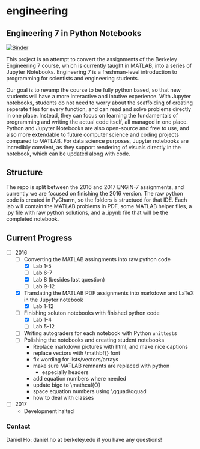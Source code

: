 # engineering
##  Engineering 7 in Python Notebooks

[![Binder](http://mybinder.org/badge.svg)](http://mybinder.org:/repo/ds-modules/engineering)

This project is an attempt to convert the assignments of the Berkeley Engineering 7 course, which is currently taught in MATLAB, into a series of Jupyter Notebooks. Engineering 7 is a freshman-level introduction to programming for scientists and engineering students.

Our goal is to revamp the course to be fully python based, so that new students will have a more interactive and intutive experience. With Jupyter notebooks, students do not need to worry about the scaffolding of creating seperate files for every function, and can read and solve problems directly in one place. Instead, they can focus on learning the fundamentals of programming and writing the actual code itself, all managed in one place. Python and Jupyter Notebooks are also open-source and free to use, and also more extendable to future computer science and coding projects compared to MATLAB. For data science purposes, Jupyter notebooks are incredibly convient, as they support rendering of visuals directly in the notebook, which can be updated along with code.


## Structure

The repo is split between the 2016 and 2017 ENGIN-7 assignments, and currently we are focused on finishing the 2016 version. The raw python code is created in PyCharm, so the folders is structued for that IDE. Each lab will contain the MATLAB problems in PDF, some MATLAB helper files, a .py file with raw python solutions, and a .ipynb file that will be the completed notebook.


## Current Progress
- [ ] 2016
	- [ ] Converting the MATLAB assingments into raw python code
		- [x] Lab 1-5
		- [ ] Lab 6-7
		- [x] Lab 8 (besides last question)
		- [ ] Lab 9-12
	- [x] Translating the MATLAB PDF assignments into markdown and LaTeX in the Jupyter notebook
		- [x] Lab 1-12
	- [ ] Finishing soluton notebooks with finished python code
		- [x] Lab 1-4
		- [ ] Lab 5-12
	- [ ] Writing autograders for each notebook with Python `unittest`s
	- [ ] Polishing the notebooks and creating student notebooks
		- Replace markdown pictures with html, and make nice captions
		- replace vectors with \mathbf{} font
		- fix wording for lists/vectors/arrays
		- make sure MATLAB remnants are replaced with python
			- especially headers
		- add equation numbers where needed
		- update bigo to \mathcal{O}
		- space equation numbers using \qquad\qquad
		- how to deal with classes

- [ ] 2017
	- Development halted


### Contact
Daniel Ho: daniel.ho at berkeley.edu if you have any questions!
